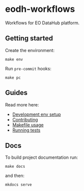 # eodh-workflows

Workflows for EO DataHub platform.

## Getting started

Create the environment:

```shell
make env
```

Run `pre-commit` hooks:

```shell
make pc
```

## Guides

Read more here:

- [Development env setup](guides/setup-dev-env.md)
- [Contributing](guides/contributing.md)
- [Makefile usage](guides/makefile-usage.md)
- [Running tests](guides/tests.md)

## Docs

To build project documentation run:

```shell
make docs
```

and then:

```shell
mkdocs serve
```
